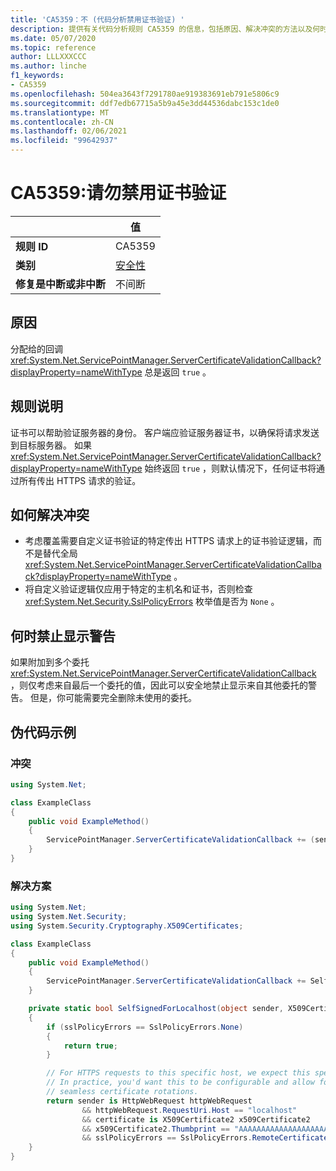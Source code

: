 ```yaml
---
title: 'CA5359：不 (代码分析禁用证书验证) '
description: 提供有关代码分析规则 CA5359 的信息，包括原因、解决冲突的方法以及何时取消显示。
ms.date: 05/07/2020
ms.topic: reference
author: LLLXXXCCC
ms.author: linche
f1_keywords:
- CA5359
ms.openlocfilehash: 504ea3643f7291780ae919383691eb791e5806c9
ms.sourcegitcommit: ddf7edb67715a5b9a45e3dd44536dabc153c1de0
ms.translationtype: MT
ms.contentlocale: zh-CN
ms.lasthandoff: 02/06/2021
ms.locfileid: "99642937"
---
```

# <a name="ca5359-do-not-disable-certificate-validation"></a>CA5359:请勿禁用证书验证

| | 值 |
|-|-|
| **规则 ID** |CA5359|
| **类别** |[安全性](security-warnings.md)|
| **修复是中断或非中断** |不间断|

## <a name="cause"></a>原因

分配给的回调 <xref:System.Net.ServicePointManager.ServerCertificateValidationCallback?displayProperty=nameWithType> 总是返回 `true` 。

## <a name="rule-description"></a>规则说明

证书可以帮助验证服务器的身份。 客户端应验证服务器证书，以确保将请求发送到目标服务器。 如果 <xref:System.Net.ServicePointManager.ServerCertificateValidationCallback?displayProperty=nameWithType> 始终返回 `true` ，则默认情况下，任何证书将通过所有传出 HTTPS 请求的验证。

## <a name="how-to-fix-violations"></a>如何解决冲突

- 考虑覆盖需要自定义证书验证的特定传出 HTTPS 请求上的证书验证逻辑，而不是替代全局 <xref:System.Net.ServicePointManager.ServerCertificateValidationCallback?displayProperty=nameWithType> 。
- 将自定义验证逻辑仅应用于特定的主机名和证书，否则检查 <xref:System.Net.Security.SslPolicyErrors> 枚举值是否为 `None` 。

## <a name="when-to-suppress-warnings"></a>何时禁止显示警告

如果附加到多个委托 <xref:System.Net.ServicePointManager.ServerCertificateValidationCallback> ，则仅考虑来自最后一个委托的值，因此可以安全地禁止显示来自其他委托的警告。 但是，你可能需要完全删除未使用的委托。

## <a name="pseudo-code-examples"></a>伪代码示例

### <a name="violation"></a>冲突

```csharp
using System.Net;

class ExampleClass
{
    public void ExampleMethod()
    {
        ServicePointManager.ServerCertificateValidationCallback += (sender, cert, chain, error) => { return true; };
    }
}
```

### <a name="solution"></a>解决方案

```csharp
using System.Net;
using System.Net.Security;
using System.Security.Cryptography.X509Certificates;

class ExampleClass
{
    public void ExampleMethod()
    {
        ServicePointManager.ServerCertificateValidationCallback += SelfSignedForLocalhost;
    }

    private static bool SelfSignedForLocalhost(object sender, X509Certificate certificate, X509Chain chain, SslPolicyErrors sslPolicyErrors)
    {
        if (sslPolicyErrors == SslPolicyErrors.None)
        {
            return true;
        }

        // For HTTPS requests to this specific host, we expect this specific certificate.
        // In practice, you'd want this to be configurable and allow for multiple certificates per host, to enable
        // seamless certificate rotations.
        return sender is HttpWebRequest httpWebRequest
                && httpWebRequest.RequestUri.Host == "localhost"
                && certificate is X509Certificate2 x509Certificate2
                && x509Certificate2.Thumbprint == "AAAAAAAAAAAAAAAAAAAAAAAAAAAAAAAAAAAAAAAA"
                && sslPolicyErrors == SslPolicyErrors.RemoteCertificateChainErrors;
    }
}
```
